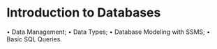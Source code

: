 # Introduction to Databases
• Data Management;
• Data Types;
• Database Modeling with SSMS;
• Basic SQL Queries.